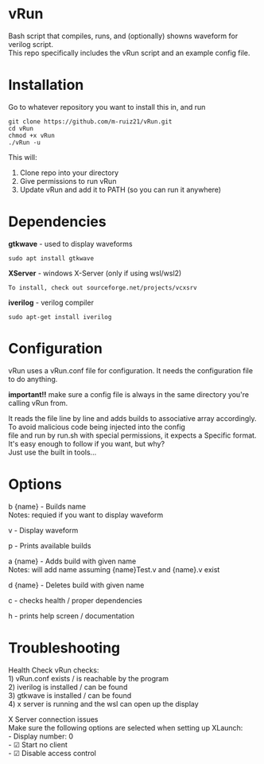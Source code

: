 # vRun
Bash script that compiles, runs, and (optionally) showns waveform for verilog script.   
This repo specifically includes the vRun script and an example config file.

# Installation
Go to whatever repository you want to install this in, and run
```
git clone https://github.com/m-ruiz21/vRun.git
cd vRun
chmod +x vRun
./vRun -u
```
This will:
1) Clone repo into your directory
2) Give permissions to run vRun
3) Update vRun and add it to PATH (so you can run it anywhere)

# Dependencies
**gtkwave**  - used to display waveforms
```
sudo apt install gtkwave
````
**XServer**  - windows X-Server (only if using wsl/wsl2)
```
To install, check out sourceforge.net/projects/vcxsrv
```
**iverilog** - verilog compiler
 ```
 sudo apt-get install iverilog
 ```
 # Configuration
vRun uses a vRun.conf file for configuration. It needs the configuration file to do anything.    
  
**important!!** make sure a config file is always in the same directory you're calling vRun from.  
  
It reads the file line by line and adds builds to associative array accordingly. To avoid malicious code being injected into the config  
file and run by run.sh with special permissions, it expects a Specific format. It's easy enough to follow if you want, but why?  
Just use the built in tools...  

# Options
 b {name} - Builds name  
         Notes: requied if you want to display waveform

 v - Display waveform

 p - Prints available builds

 a {name} - Adds build with given name  
         Notes: will add name assuming {name}Test.v and {name}.v exist

 d {name} - Deletes build with given name

 c - checks health / proper dependencies

 h - prints help screen / documentation
 
 # Troubleshooting
 Health Check
     vRun checks:  
     1) vRun.conf exists / is reachable by the program  
     2) iverilog is installed / can be found  
     3) gtkwave is installed / can be found  
     4) x server is running and the wsl can open up the display  

 X Server connection issues  
     Make sure the following options are selected when setting up XLaunch:  
     - Display number: 0  
     - &#9745; Start no client  
     - &#9745; Disable access control  
